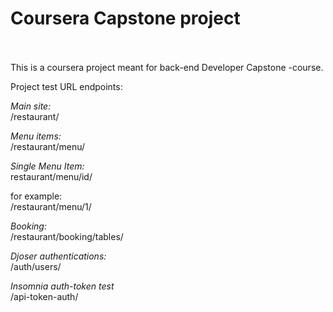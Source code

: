 # Coursera Capstone project
<br><br>
This is a coursera project meant for back-end Developer Capstone -course.
<br>

Project test URL endpoints:
<br>

*Main site:*
<br>
/restaurant/
<br>

*Menu items:*
<br>
/restaurant/menu/
<br>

*Single Menu Item:*
<br>
restaurant/menu/id/
<br>

for example:
<br>
/restaurant/menu/1/
<br>

*Booking:*
<br>
/restaurant/booking/tables/
<br>

*Djoser authentications:*
<br>
/auth/users/

*Insomnia auth-token test*
<br>
/api-token-auth/
